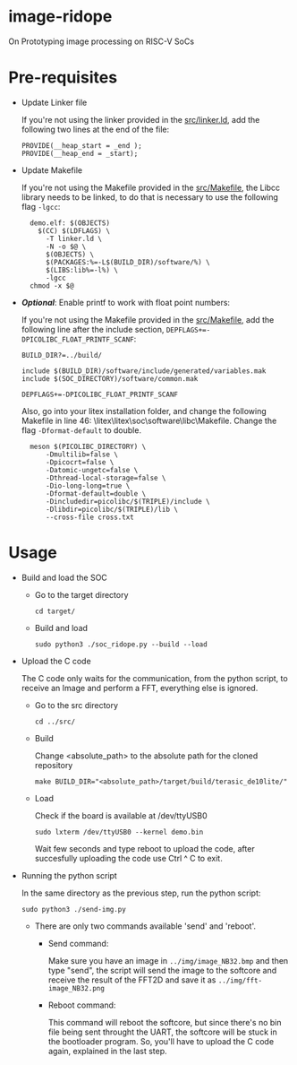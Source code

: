 # image-ridope
On Prototyping image processing on RISC-V SoCs

# Pre-requisites

- Update Linker file

  If you're not using the linker provided in the [src/linker.ld](src/linker.ld), add the following two lines at the end of the file:
  ```
  PROVIDE(__heap_start = _end );
  PROVIDE(__heap_end = _start);
  ```
  
- Update Makefile

  If you're not using the Makefile provided in the [src/Makefile](src/Makefile), the Libcc library needs to be linked, to do that is necessary to use the following flag `-lgcc`:
  
  ```
    demo.elf: $(OBJECTS)
	  $(CC) $(LDFLAGS) \
		-T linker.ld \
		-N -o $@ \
		$(OBJECTS) \
		$(PACKAGES:%=-L$(BUILD_DIR)/software/%) \
		$(LIBS:lib%=-l%) \
		-lgcc
	chmod -x $@
  ```
  
- ***Optional***: Enable printf to work with float point numbers:

  If you're not using the Makefile provided in the [src/Makefile](src/Makefile), add the following line after the include section, `DEPFLAGS+=-DPICOLIBC_FLOAT_PRINTF_SCANF`:
  
  ```
  BUILD_DIR?=../build/

  include $(BUILD_DIR)/software/include/generated/variables.mak
  include $(SOC_DIRECTORY)/software/common.mak

  DEPFLAGS+=-DPICOLIBC_FLOAT_PRINTF_SCANF
  ```
  
  Also, go into your litex installation folder, and change the following Makefile in line 46: \litex\litex\soc\software\libc\Makefile. Change the flag `-Dformat-default` to double.
  
  ```
  	meson $(PICOLIBC_DIRECTORY) \
		-Dmultilib=false \
		-Dpicocrt=false \
		-Datomic-ungetc=false \
		-Dthread-local-storage=false \
		-Dio-long-long=true \
		-Dformat-default=double \
		-Dincludedir=picolibc/$(TRIPLE)/include \
		-Dlibdir=picolibc/$(TRIPLE)/lib \
		--cross-file cross.txt
  ```
  
  
# Usage

 - Build and load the SOC
   - Go to the target directory
  
     `cd target/`
     
   - Build and load
    
     `sudo python3 ./soc_ridope.py --build --load`

  - Upload the C code

    The C code only waits for the communication, from the python script, to receive an Image and perform a FFT, everything else is ignored.
    
    - Go to the src directory
      
      `cd ../src/`
      
    - Build
      
      Change <absolute_path> to the absolute path for the cloned repository
      
      `make BUILD_DIR="<absolute_path>/target/build/terasic_de10lite/"`
      
    - Load

      Check if the board is available at /dev/ttyUSB0
      
      `sudo lxterm /dev/ttyUSB0 --kernel demo.bin`
      
       Wait few seconds and type reboot to upload the code, after succesfully uploading the code use Ctrl ^ C to exit.
       
  - Running the python script
    
    In the same directory as the previous step, run the python script:
    
    `sudo python3 ./send-img.py`
    
    - There are only two commands available 'send' and 'reboot'.
      - Send command:
        
        Make sure you have an image in `../img/image_NB32.bmp` and then type "send", the script will send the image to the softcore and receive the result of the FFT2D and save it as `../img/fft-image_NB32.png`
        
      - Reboot command:
        
        This command will reboot the softcore, but since there's no bin file being sent throught the UART, the softcore will be stuck in the bootloader program. So, you'll have to upload the C code again, explained in the last step.
       
       
 

